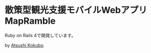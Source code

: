 # 散策型観光支援モバイルWebアプリMapRamble

Ruby on Rails 4で開発しています。

by [Atsushi Kokubo](https://twitter.com/akokubo).
